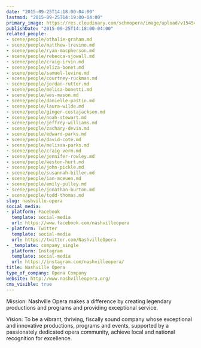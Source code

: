 ```yaml
---
date: "2015-09-25T14:18:00-04:00"
lastmod: "2015-09-25T14:19:00-04:00"
primary_image: https://res.cloudinary.com/schmopera/image/upload/v1545409169/media/webhook-uploads/1443205120156/NashvilleLogo.jpg.jpg
publishDate: "2015-09-25T14:18:00-04:00"
related_people:
- scene/people/othalie-graham.md
- scene/people/matthew-trevino.md
- scene/people/ryan-macpherson.md
- scene/people/rebecca-sjowall.md
- scene/people/craig-irvin.md
- scene/people/eliza-bonet.md
- scene/people/samuel-levine.md
- scene/people/courtney-ruckman.md
- scene/people/jordan-rutter.md
- scene/people/melisa-bonetti.md
- scene/people/wes-mason.md
- scene/people/danielle-pastin.md
- scene/people/laura-wilde.md
- scene/people/ginger-costajackson.md
- scene/people/noah-stewart.md
- scene/people/jeffrey-williams.md
- scene/people/zachary-devin.md
- scene/people/edward-parks.md
- scene/people/david-cote.md
- scene/people/melissa-parks.md
- scene/people/craig-verm.md
- scene/people/jennifer-rowley.md
- scene/people/weston-hurt.md
- scene/people/john-pickle.md
- scene/people/susannah-biller.md
- scene/people/ian-mceuen.md
- scene/people/emily-pulley.md
- scene/people/jonathan-burton.md
- scene/people/todd-thomas.md
slug: nashville-opera
social_media:
- platform: Facebook
  template: social-media
  url: https://www.facebook.com/nashvilleopera
- platform: Twitter
  template: social-media
  url: https://twitter.com/NashvilleOpera
- _template: company_single
  platform: Instagram
  template: social-media
  url: https://instagram.com/nashvilleopera/
title: Nashville Opera
type_of_company: Opera Company
website: http://www.nashvilleopera.org/
cms_visible: true
---
```


Mission:  Nashville Opera makes a difference by creating legendary productions
and programs and providing exceptional service.  

Vision:  To be a vibrant, thriving, fiscally sound company whose exceptional and innovative productions, programs and events, supported by a passionately dedicated opera community, achieve local and national recognition for excellence.
